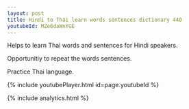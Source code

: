 ```yaml
---
layout: post
title: Hindi to Thai learn words sentences dictionary 440 
youtubeId: MZe6daWnYGE
---
```

 
 
Helps to learn Thai words and sentences for Hindi speakers.

Opportunitiy to repeat the words sentences. 

Practice Thai language. 
 
{% include youtubePlayer.html id=page.youtubeId %}
 
 
{% include analytics.html %}